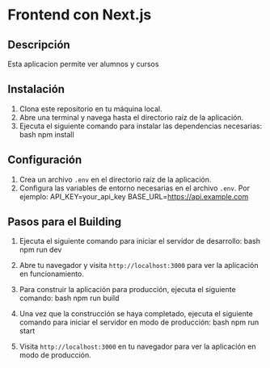 # Frontend con Next.js

## Descripción
Esta aplicacion permite ver alumnos y cursos

## Instalación
1. Clona este repositorio en tu máquina local.
2. Abre una terminal y navega hasta el directorio raíz de la aplicación.
3. Ejecuta el siguiente comando para instalar las dependencias necesarias:
bash 
npm install
## Configuración
1. Crea un archivo `.env` en el directorio raíz de la aplicación.
2. Configura las variables de entorno necesarias en el archivo `.env`. Por ejemplo:
API_KEY=your_api_key 
BASE_URL=https://api.example.com
## Pasos para el Building
1. Ejecuta el siguiente comando para iniciar el servidor de desarrollo:
bash 
npm run dev
2. Abre tu navegador y visita `http://localhost:3000` para ver la aplicación en funcionamiento.

3. Para construir la aplicación para producción, ejecuta el siguiente comando:
bash 
npm run build
4. Una vez que la construcción se haya completado, ejecuta el siguiente comando para iniciar el servidor en modo de producción:
bash 
npm run start
5. Visita `http://localhost:3000` en tu navegador para ver la aplicación en modo de producción.

